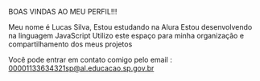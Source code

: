 BOAS VINDAS AO MEU PERFIL!!!

Meu nome é Lucas Silva,
Estou estudando na Alura
Estou desenvolvendo na linguagem JavaScript
Utilizo este espaço para minha organização e compartilhamento dos meus projetos

Você pode entrar em contato comigo pelo email : 00001133634321sp@al.educacao.sp.gov.br

